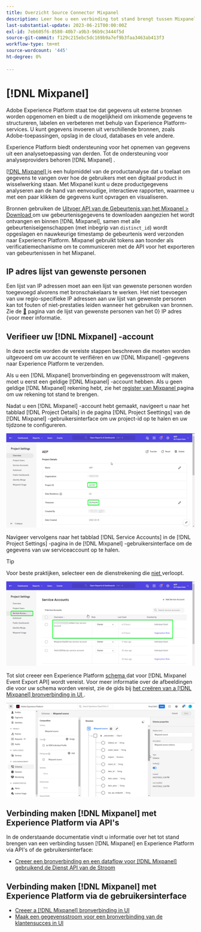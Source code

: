 ```yaml
---
title: Overzicht Source Connector Mixpanel
description: Leer hoe u een verbinding tot stand brengt tussen Mixpanel en Adobe Experience Platform met behulp van API's of de gebruikersinterface.
last-substantial-update: 2023-06-21T00:00:00Z
exl-id: 7eb605f6-8580-40b7-a9b3-96b9c3444f5d
source-git-commit: f129c215ebc5dc169b9a7ef9b3faa3463ab413f3
workflow-type: tm+mt
source-wordcount: '445'
ht-degree: 0%

---
```


# [!DNL Mixpanel]

Adobe Experience Platform staat toe dat gegevens uit externe bronnen worden opgenomen en biedt u de mogelijkheid om inkomende gegevens te structureren, labelen en verbeteren met behulp van Experience Platform-services. U kunt gegevens invoeren uit verschillende bronnen, zoals Adobe-toepassingen, opslag in de cloud, databases en vele andere.

Experience Platform biedt ondersteuning voor het opnemen van gegevens uit een analysetoepassing van derden. Tot de ondersteuning voor analyseproviders behoren [!DNL Mixpanel] .

[[!DNL Mixpanel] ](https://www.mixpanel.com) is een hulpmiddel van de productanalyse dat u toelaat om gegevens te vangen over hoe de gebruikers met een digitaal product in wisselwerking staan. Met Mixpanel kunt u deze productgegevens analyseren aan de hand van eenvoudige, interactieve rapporten, waarmee u met een paar klikken de gegevens kunt opvragen en visualiseren.

Bronnen gebruiken de [ Uitvoer API van de Gebeurtenis van het Mixpanel > Download ](https://developer.mixpanel.com/reference/raw-event-export) om uw gebeurtenisgegevens te downloaden aangezien het wordt ontvangen en binnen [!DNL Mixpanel], samen met alle gebeurteniseigenschappen (met inbegrip van `distinct_id`) wordt opgeslagen en nauwkeurige timestamp de gebeurtenis werd verzonden naar Experience Platform. Mixpanel gebruikt tokens aan toonder als verificatiemechanisme om te communiceren met de API voor het exporteren van gebeurtenissen in het Mixpanel.

## IP adres lijst van gewenste personen

Een lijst van IP adressen moet aan een lijst van gewenste personen worden toegevoegd alvorens met bronschakelaars te werken. Het niet toevoegen van uw regio-specifieke IP adressen aan uw lijst van gewenste personen kan tot fouten of niet-prestaties leiden wanneer het gebruiken van bronnen. Zie de [&#128279;](../../ip-address-allow-list.md) pagina van de lijst van gewenste personen van het 0&rbrace; IP adres &lbrace;voor meer informatie.

## Verifieer uw [!DNL Mixpanel] -account

In deze sectie worden de vereiste stappen beschreven die moeten worden uitgevoerd om uw account te verifiëren en uw [!DNL Mixpanel] -gegevens naar Experience Platform te verzenden.

Als u een [!DNL Mixpanel] bronverbinding en gegevensstroom wilt maken, moet u eerst een geldige [!DNL Mixpanel] -account hebben. Als u geen geldige [!DNL Mixpanel] rekening hebt, zie het [ register van Mixpanel ](https://mixpanel.com/register/) pagina om uw rekening tot stand te brengen.

Nadat u een [!DNL Mixpanel] -account hebt gemaakt, navigeert u naar het tabblad [!DNL Project Details] in de pagina [!DNL Project Seettings] van de [!DNL Mixpanel] -gebruikersinterface om uw project-id op te halen en uw tijdzone te configureren.

![ mixpanel-project-montages ](../../images/tutorials/create/mixpanel-export-events/mixpanel-project-settings.png)

Navigeer vervolgens naar het tabblad [!DNL Service Accounts] in de [!DNL Project Settings] -pagina in de [!DNL Mixpanel] -gebruikersinterface om de gegevens van uw serviceaccount op te halen.

>[!TIP]
>
>Voor beste praktijken, selecteer een de dienstrekening die [ niet ](https://developer.mixpanel.com/reference/service-accounts#service-account-expiration) verloopt.

![ de Rekening van de Dienst van Mixpanel ](../../images/tutorials/create/mixpanel-export-events/mixpanel-service-account.png)

Tot slot creeer een Experience Platform [ schema ](../../../xdm/schema/composition.md) dat voor [!DNL Mixpanel Event Export API] wordt vereist. Voor meer informatie over de afbeeldingen die voor uw schema worden vereist, zie de gids bij [ het creëren van a  [!DNL Mixpanel]  bronverbinding in UI ](../../tutorials/ui/create/analytics/mixpanel.md#additional-resources).

![ creeer Schema ](../../images/tutorials/create/mixpanel-export-events/schema.png)

## Verbinding maken [!DNL Mixpanel] met Experience Platform via API&#39;s

In de onderstaande documentatie vindt u informatie over het tot stand brengen van een verbinding tussen [!DNL Mixpanel] en Experience Platform via API&#39;s of de gebruikersinterface:

* [Creeer een bronverbinding en een dataflow voor  [!DNL Mixpanel]  gebruikend de Dienst API van de Stroom](../../tutorials/api/create/analytics/mixpanel.md)

## Verbinding maken [!DNL Mixpanel] met Experience Platform via de gebruikersinterface

* [Creeer a [!DNL Mixpanel]  bronverbinding in UI](../../tutorials/ui/create/analytics/mixpanel.md)
* [Maak een gegevensstroom voor een bronverbinding van de klantensucces in UI](../../tutorials/ui/dataflow/analytics.md)
